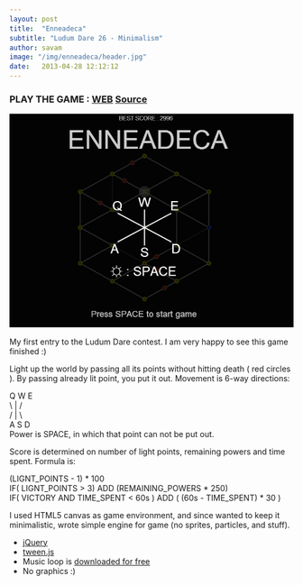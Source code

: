 ```yaml
---
layout: post
title:  "Enneadeca"
subtitle: "Ludum Dare 26 - Minimalism"
author: savam
image: "/img/enneadeca/header.jpg"
date:   2013-04-28 12:12:12
---
```


### PLAY THE GAME : [WEB](http://sava.ninja/LudumDare26/index.html) [Source](https://github.com/SavaMinic/enneadeca)

<img class="def_image" src="/img/enneadeca/shot1.jpg" />

My first entry to the Ludum Dare contest.
I am very happy to see this game finished :)

Light up the world by passing all its points without hitting death ( red circles ).
By passing already lit point, you put it out.
Movement is 6-way directions:
<div>
Q  W  E<br />
 \ | /<br />
 / | \<br />
A  S  D
</div>
Power is SPACE, in which that point can not be put out.

Score is determined on number of light points, remaining powers and time spent.
Formula is:

<div>
(LIGNT_POINTS - 1) * 100<br />
IF( LIGNT_POINTS > 3) ADD (REMAINING_POWERS * 250)<br />
IF( VICTORY AND TIME_SPENT < 60s ) ADD ( (60s - TIME_SPENT) * 30 )<br />
</div>

I used HTML5 canvas as game environment, and since wanted to keep it minimalistic,
wrote simple engine for game (no sprites, particles, and stuff).

  * [jQuery](http://jquery.com/)
  * [tween.js](https://github.com/sole/tween.js/)
  * Music loop is [downloaded for free](http://www.looperman.com/loops?gid=21)
  * No graphics :)